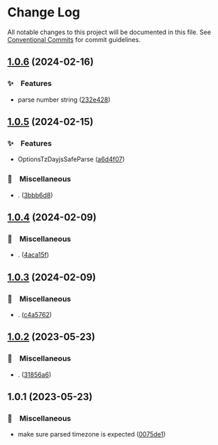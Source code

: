 # Change Log

All notable changes to this project will be documented in this file.
See [Conventional Commits](https://conventionalcommits.org) for commit guidelines.

## [1.0.6](https://github.com/bluelovers/ws-moment/compare/dayjs-tz-helper@1.0.5...dayjs-tz-helper@1.0.6) (2024-02-16)



### ✨　Features

* parse number string ([232e428](https://github.com/bluelovers/ws-moment/commit/232e4288486e1e955d8f45da6af21abd325e7293))



## [1.0.5](https://github.com/bluelovers/ws-moment/compare/dayjs-tz-helper@1.0.4...dayjs-tz-helper@1.0.5) (2024-02-15)



### ✨　Features

* OptionsTzDayjsSafeParse ([a6d4f07](https://github.com/bluelovers/ws-moment/commit/a6d4f078ecc15ee4cf7a4e4c06e31121bd9155c5))


### 🔖　Miscellaneous

* . ([3bbb6d8](https://github.com/bluelovers/ws-moment/commit/3bbb6d8d53f664ab5bd1b79a9ebe7591dad6fabc))



## [1.0.4](https://github.com/bluelovers/ws-moment/compare/dayjs-tz-helper@1.0.3...dayjs-tz-helper@1.0.4) (2024-02-09)



### 🔖　Miscellaneous

* . ([4aca15f](https://github.com/bluelovers/ws-moment/commit/4aca15fd455de377ce00bc588642f2c6dd4343f8))



## [1.0.3](https://github.com/bluelovers/ws-moment/compare/dayjs-tz-helper@1.0.2...dayjs-tz-helper@1.0.3) (2024-02-09)



### 🔖　Miscellaneous

* . ([c4a5762](https://github.com/bluelovers/ws-moment/commit/c4a57623092c9039665ee015d193f745554788b4))



## [1.0.2](https://github.com/bluelovers/ws-moment/compare/dayjs-tz-helper@1.0.1...dayjs-tz-helper@1.0.2) (2023-05-23)



### 🔖　Miscellaneous

* . ([31856a6](https://github.com/bluelovers/ws-moment/commit/31856a680c149cb3bf99823cd35f634064a49600))



## 1.0.1 (2023-05-23)



### 🔖　Miscellaneous

* make sure parsed timezone is expected ([0075de1](https://github.com/bluelovers/ws-moment/commit/0075de1d06118e5c97668e773fea163fbe22b99a))
